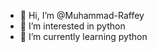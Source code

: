 - 👋 Hi, I’m @Muhammad-Raffey
- 👀 I’m interested in python
- 🌱 I’m currently learning python

<!---
Raffey26/Raffey26 is a ✨ special ✨ repository because its `README.md` (this file) appears on your GitHub profile.
You can click the Preview link to take a look at your changes.
--->
